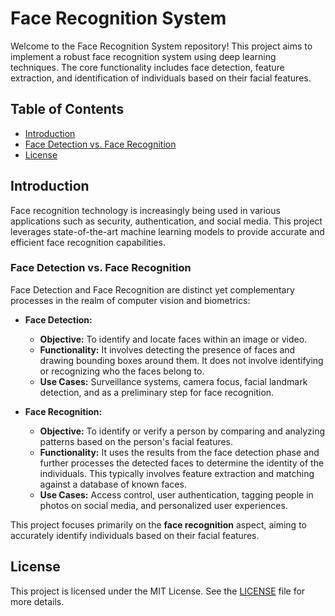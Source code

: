 # Face Recognition System

Welcome to the Face Recognition System repository! This project aims to implement a robust face recognition system using deep learning techniques. The core functionality includes face detection, feature extraction, and identification of individuals based on their facial features.

## Table of Contents

- [Introduction](#introduction)
- [Face Detection vs. Face Recognition](#face-detection-vs-face-recognition)
- [License](#license)

## Introduction

Face recognition technology is increasingly being used in various applications such as security, authentication, and social media. This project leverages state-of-the-art machine learning models to provide accurate and efficient face recognition capabilities.

### Face Detection vs. Face Recognition

Face Detection and Face Recognition are distinct yet complementary processes in the realm of computer vision and biometrics:


- **Face Detection:** 
    - **Objective:** To identify and locate faces within an image or video.
    - **Functionality:** It involves detecting the presence of faces and drawing bounding boxes around them. It does not involve identifying or recognizing who the faces belong to.
    - **Use Cases:** Surveillance systems, camera focus, facial landmark detection, and as a preliminary step for face recognition.

- **Face Recognition:** 
    - **Objective:** To identify or verify a person by comparing and analyzing patterns based on the person's facial features.
    - **Functionality:** It uses the results from the face detection phase and further processes the detected faces to determine the identity of the individuals. This typically involves feature extraction and matching against a database of known faces.
    - **Use Cases:** Access control, user authentication, tagging people in photos on social media, and personalized user experiences.

This project focuses primarily on the **face recognition** aspect, aiming to accurately identify individuals based on their facial features.

## License

This project is licensed under the MIT License. See the [LICENSE](LICENSE) file for more details.

